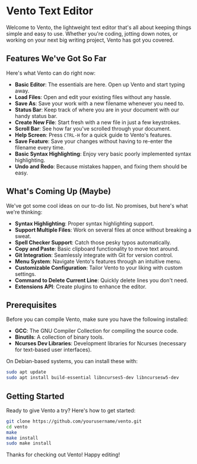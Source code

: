 # Vento Text Editor

Welcome to Vento, the lightweight text editor that's all about keeping things simple and easy to use. Whether you're coding, jotting down notes, or working on your next big writing project, Vento has got you covered.

## Features We've Got So Far

Here's what Vento can do right now:

- **Basic Editor**: The essentials are here. Open up Vento and start typing away.
- **Load Files**: Open and edit your existing files without any hassle.
- **Save As**: Save your work with a new filename whenever you need to.
- **Status Bar**: Keep track of where you are in your document with our handy status bar.
- **Create New File**: Start fresh with a new file in just a few keystrokes.
- **Scroll Bar**: See how far you've scrolled through your document.
- **Help Screen**: Press `CTRL-H` for a quick guide to Vento's features.
- **Save Feature**: Save your changes without having to re-enter the filename every time.
- **Basic Syntax Highlighting**: Enjoy very basic poorly implemented syntax highlighting.
- **Undo and Redo**: Because mistakes happen, and fixing them should be easy.

## What's Coming Up (Maybe)

We've got some cool ideas on our to-do list. No promises, but here's what we're thinking:

- **Syntax Highlighting**: Proper syntax highlighting support.
- **Support Multiple Files**: Work on several files at once without breaking a sweat.
- **Spell Checker Support**: Catch those pesky typos automatically.
- **Copy and Paste**: Basic clipboard functionality to move text around.
- **Git Integration**: Seamlessly integrate with Git for version control.
- **Menu System**: Navigate Vento's features through an intuitive menu.
- **Customizable Configuration**: Tailor Vento to your liking with custom settings.
- **Command to Delete Current Line**: Quickly delete lines you don't need.
- **Extensions API**: Create plugins to enhance the editor.

## Prerequisites

Before you can compile Vento, make sure you have the following installed:

- **GCC**: The GNU Compiler Collection for compiling the source code.
- **Binutils**: A collection of binary tools.
- **Ncurses Dev Libraries**: Development libraries for Ncurses (necessary for text-based user interfaces).

On Debian-based systems, you can install these with:

```bash
sudo apt update
sudo apt install build-essential libncurses5-dev libncursesw5-dev
```

## Getting Started

Ready to give Vento a try? Here's how to get started:

```bash
git clone https://github.com/yourusername/vento.git
cd vento
make
make install
sudo make install
```

Thanks for checking out Vento! Happy editing!
